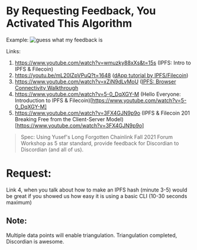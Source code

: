 # By Requesting Feedback, You Activated This Algorithm
Example:
![guess what my feedback is](https://user-images.githubusercontent.com/62179036/178602781-d88e1b1a-c88b-436d-b307-ecd3caea78e3.png)

Links:

1. https://www.youtube.com/watch?v=wmuzky88xXs&t=15s (IPFS: Intro to IPFS & Filecoin)
2. https://youtu.be/mL20IZpVPuQ?t=1648 ([dApp tutorial by IPFS/Filecoin](https://youtu.be/mL20IZpVPuQ?t=1648))
3. https://www.youtube.com/watch?v=xZiN9dLvMoU ([IPFS: Browser Connectivity Walkthrough](https://www.youtube.com/watch?v=xZiN9dLvMoU)
4. https://www.youtube.com/watch?v=5-0_DqXGY-M (Hello Everyone: Introduction to IPFS & Filecoin)[https://www.youtube.com/watch?v=5-0_DqXGY-M]
5. https://www.youtube.com/watch?v=3FX4GJN9p9o (IPFS & Filecoin 201 Breaking Free from the Client-Server Model)[https://www.youtube.com/watch?v=3FX4GJN9p9o]

> Spec: Using Yusef's Long Forgotten Chainlink Fall 2021 Forum Workshop as 5 star standard, provide feedback for Discordian to Discordian (and all of us).

# Request:

Link 4, when you talk about how to make an IPFS hash (minute 3-5) would be great if you showed us how easy it is using a basic CLI (10-30 seconds maximum)

## Note:

Multiple data points will enable triangulation.
Triangulation completed, Discordian is awesome.
